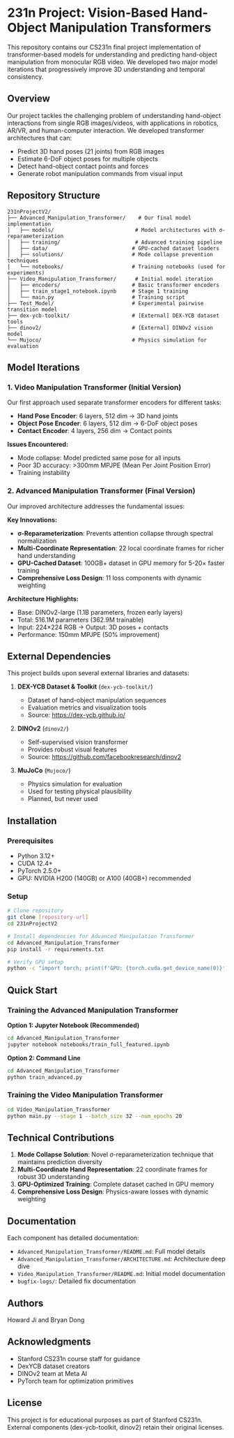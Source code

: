 # 231n Project: Vision-Based Hand-Object Manipulation Transformers

This repository contains our CS231n final project implementation of transformer-based models for understanding and predicting hand-object manipulation from monocular RGB video. We developed two major model iterations that progressively improve 3D understanding and temporal consistency.

## Overview

Our project tackles the challenging problem of understanding hand-object interactions from single RGB images/videos, with applications in robotics, AR/VR, and human-computer interaction. We developed transformer architectures that can:

- Predict 3D hand poses (21 joints) from RGB images
- Estimate 6-DoF object poses for multiple objects
- Detect hand-object contact points and forces
- Generate robot manipulation commands from visual input

## Repository Structure

```
231nProjectV2/
├── Advanced_Manipulation_Transformer/    # Our final model implementation
│   ├── models/                          # Model architectures with σ-reparameterization
│   ├── training/                        # Advanced training pipeline
│   ├── data/                           # GPU-cached dataset loaders
│   ├── solutions/                      # Mode collapse prevention techniques
│   └── notebooks/                      # Training notebooks (used for experiments)
├── Video_Manipulation_Transformer/      # Initial model iteration
│   ├── encoders/                       # Basic transformer encoders
│   ├── train_stage1_notebook.ipynb     # Stage 1 training
│   └── main.py                         # Training script
├── Test_Model/                         # Experimental pairwise transition model
├── dex-ycb-toolkit/                    # [External] DEX-YCB dataset tools
├── dinov2/                             # [External] DINOv2 vision model
└── Mujoco/                             # Physics simulation for evaluation
```

## Model Iterations

### 1. Video Manipulation Transformer (Initial Version)
Our first approach used separate transformer encoders for different tasks:
- **Hand Pose Encoder**: 6 layers, 512 dim → 3D hand joints
- **Object Pose Encoder**: 6 layers, 512 dim → 6-DoF object poses  
- **Contact Encoder**: 4 layers, 256 dim → Contact points

**Issues Encountered:**
- Mode collapse: Model predicted same pose for all inputs
- Poor 3D accuracy: >300mm MPJPE (Mean Per Joint Position Error)
- Training instability

### 2. Advanced Manipulation Transformer (Final Version)
Our improved architecture addresses the fundamental issues:

**Key Innovations:**
- **σ-Reparameterization**: Prevents attention collapse through spectral normalization
- **Multi-Coordinate Representation**: 22 local coordinate frames for richer hand understanding
- **GPU-Cached Dataset**: 100GB+ dataset in GPU memory for 5-20× faster training
- **Comprehensive Loss Design**: 11 loss components with dynamic weighting

**Architecture Highlights:**
- Base: DINOv2-large (1.1B parameters, frozen early layers)
- Total: 516.1M parameters (362.9M trainable)
- Input: 224×224 RGB → Output: 3D poses + contacts
- Performance: 150mm MPJPE (50% improvement)

## External Dependencies

This project builds upon several external libraries and datasets:

1. **DEX-YCB Dataset & Toolkit** (`dex-ycb-toolkit/`)
   - Dataset of hand-object manipulation sequences
   - Evaluation metrics and visualization tools
   - Source: https://dex-ycb.github.io/

2. **DINOv2** (`dinov2/`)
   - Self-supervised vision transformer
   - Provides robust visual features
   - Source: https://github.com/facebookresearch/dinov2

3. **MuJoCo** (`Mujoco/`)
   - Physics simulation for evaluation
   - Used for testing physical plausibility
   - Planned, but never used

## Installation

### Prerequisites
- Python 3.12+
- CUDA 12.4+
- PyTorch 2.5.0+
- GPU: NVIDIA H200 (140GB) or A100 (40GB+) recommended

### Setup
```bash
# Clone repository
git clone [repository-url]
cd 231nProjectV2

# Install dependencies for Advanced Manipulation Transformer
cd Advanced_Manipulation_Transformer
pip install -r requirements.txt

# Verify GPU setup
python -c "import torch; print(f'GPU: {torch.cuda.get_device_name(0)}')"
```

## Quick Start

### Training the Advanced Manipulation Transformer

**Option 1: Jupyter Notebook (Recommended)**
```bash
cd Advanced_Manipulation_Transformer
jupyter notebook notebooks/train_full_featured.ipynb
```

**Option 2: Command Line**
```bash
cd Advanced_Manipulation_Transformer
python train_advanced.py
```

### Training the Video Manipulation Transformer
```bash
cd Video_Manipulation_Transformer
python main.py --stage 1 --batch_size 32 --num_epochs 20
```

## Technical Contributions

1. **Mode Collapse Solution**: Novel σ-reparameterization technique that maintains prediction diversity
2. **Multi-Coordinate Hand Representation**: 22 coordinate frames for robust 3D understanding
3. **GPU-Optimized Training**: Complete dataset cached in GPU memory
4. **Comprehensive Loss Design**: Physics-aware losses with dynamic weighting

## Documentation

Each component has detailed documentation:
- `Advanced_Manipulation_Transformer/README.md`: Full model details
- `Advanced_Manipulation_Transformer/ARCHITECTURE.md`: Architecture deep dive
- `Video_Manipulation_Transformer/README.md`: Initial model documentation
- `bugfix-logs/`: Detailed fix documentation

## Authors

Howard Ji and Bryan Dong

## Acknowledgments

- Stanford CS231n course staff for guidance
- DexYCB dataset creators
- DINOv2 team at Meta AI
- PyTorch team for optimization primitives

## License

This project is for educational purposes as part of Stanford CS231n.
External components (dex-ycb-toolkit, dinov2) retain their original licenses.